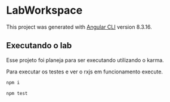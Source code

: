 # LabWorkspace

This project was generated with [Angular CLI](https://github.com/angular/angular-cli) version 8.3.16.

## Executando o lab

Esse projeto foi planeja para ser executando utilizando o karma.

Para executar os testes e ver o rxjs em funcionamento execute.
```sh
npm i

npm test
```
